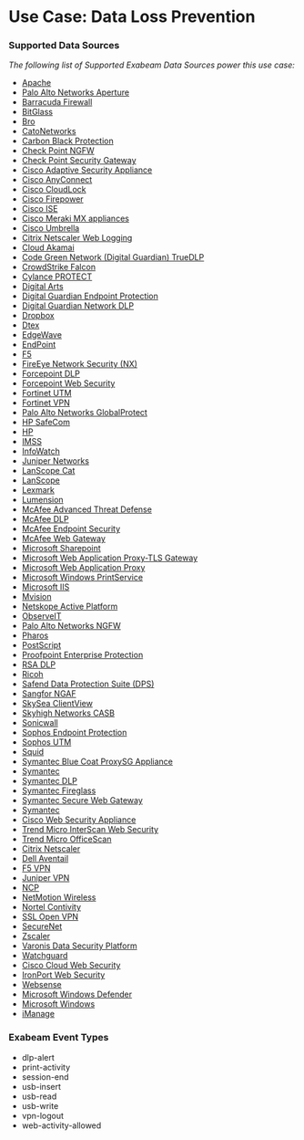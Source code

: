Use Case: Data Loss Prevention
==============================

### Supported Data Sources

_The following list of Supported Exabeam Data Sources power this use case:_

* [Apache](datasource_apache_apache.md)
* [Palo Alto Networks Aperture](datasource_aperture_palo_alto_networks_aperture.md)
* [Barracuda Firewall](datasource_barracuda_firewall_barracuda_firewall.md)
* [BitGlass](datasource_bitglass_bitglass.md)
* [Bro](datasource_bro_bro.md)
* [CatoNetworks](datasource_catonetworks_catonetworks.md)
* [Carbon Black Protection](datasource_cb_protection_carbon_black_protection.md)
* [Check Point NGFW](datasource_check_point_ngfw_check_point_ngfw.md)
* [Check Point Security Gateway](datasource_check_point_security_gateway_check_point_security_gateway.md)
* [Cisco Adaptive Security Appliance](datasource_cisco_adaptive_security_appliance_cisco_adaptive_security_appliance.md)
* [Cisco AnyConnect](datasource_cisco_anyconnect_cisco_anyconnect.md)
* [Cisco CloudLock](datasource_cisco_cloudlock_cisco_cloudlock.md)
* [Cisco Firepower](datasource_cisco_firepower_cisco_firepower.md)
* [Cisco ISE](datasource_cisco_ise_cisco_ise.md)
* [Cisco Meraki MX appliances](datasource_cisco_meraki_mx_appliances_cisco_meraki_mx_appliances.md)
* [Cisco Umbrella](datasource_cisco_umbrella_cisco_umbrella.md)
* [Citrix Netscaler Web Logging](datasource_citrix_netscaler_web_logging_citrix_netscaler_web_logging.md)
* [Cloud Akamai](datasource_cloud_akamai_cloud_akamai.md)
* [Code Green Network (Digital Guardian) TrueDLP](datasource_code_green_network_(digital_guardian)_truedlp_code_green_network_(digital_guardian)_truedlp.md)
* [CrowdStrike Falcon](datasource_crowdstrike_falcon_crowdstrike_falcon.md)
* [Cylance PROTECT](datasource_cylance_protect_cylance_protect.md)
* [Digital Arts](datasource_digital_arts_digital_arts.md)
* [Digital Guardian Endpoint Protection](datasource_digital_guardian_endpoint_protection_digital_guardian_endpoint_protection.md)
* [Digital Guardian Network DLP](datasource_digital_guardian_network_dlp_digital_guardian_network_dlp.md)
* [Dropbox](datasource_dropbox_dropbox.md)
* [Dtex](datasource_dtex_dtex.md)
* [EdgeWave](datasource_edgewave_edgewave.md)
* [EndPoint](datasource_endpoint_endpoint.md)
* [F5](datasource_f5_f5.md)
* [FireEye Network Security (NX)](datasource_fireeye_network_security_(nx)_fireeye_network_security_(nx).md)
* [Forcepoint DLP](datasource_forcepoint_dlp_forcepoint_dlp.md)
* [Forcepoint Web Security](datasource_forcepoint_web_security_forcepoint_web_security.md)
* [Fortinet UTM](datasource_fortinet_utm_fortinet_utm.md)
* [Fortinet VPN](datasource_fortinet_vpn_fortinet_vpn.md)
* [Palo Alto Networks GlobalProtect](datasource_globalprotect_palo_alto_networks_globalprotect.md)
* [HP SafeCom](datasource_hp_safecom_hp_safecom.md)
* [HP](datasource_hp_hp.md)
* [IMSS](datasource_imss_imss.md)
* [InfoWatch](datasource_infowatch_infowatch.md)
* [Juniper Networks](datasource_juniper_srx_juniper_networks.md)
* [LanScope Cat](datasource_lanscope_cat_lanscope_cat.md)
* [LanScope](datasource_lanscope_lanscope.md)
* [Lexmark](datasource_lexmark_lexmark.md)
* [Lumension](datasource_lumension_lumension.md)
* [McAfee Advanced Threat Defense](datasource_mcafee_advanced_threat_defense_mcafee_advanced_threat_defense.md)
* [McAfee DLP](datasource_mcafee_dlp_mcafee_dlp.md)
* [McAfee Endpoint Security](datasource_mcafee_endpoint_security_mcafee_endpoint_security.md)
* [McAfee Web Gateway](datasource_mcafee_web_gateway_mcafee_web_gateway.md)
* [Microsoft Sharepoint](datasource_microsoft_sharepoint_microsoft_sharepoint.md)
* [Microsoft Web Application Proxy-TLS Gateway](datasource_microsoft_web_application_proxy-tls_gateway_microsoft_web_application_proxy-tls_gateway.md)
* [Microsoft Web Application Proxy](datasource_microsoft_web_application_proxy_microsoft_web_application_proxy.md)
* [Microsoft Windows PrintService](datasource_microsoft_windows_printservice_microsoft_windows_printservice.md)
* [Microsoft IIS](datasource_microsoft_microsoft_iis.md)
* [Mvision](datasource_mvision_mvision.md)
* [Netskope Active Platform](datasource_netskope_active_platform_netskope_active_platform.md)
* [ObserveIT](datasource_observeit_observeit.md)
* [Palo Alto Networks NGFW](datasource_palo_alto_networks_ngfw_palo_alto_networks_ngfw.md)
* [Pharos](datasource_pharos_pharos.md)
* [PostScript](datasource_postscript_postscript.md)
* [Proofpoint Enterprise Protection](datasource_proofpoint_enterprise_protection_proofpoint_enterprise_protection.md)
* [RSA DLP](datasource_rsa_dlp_rsa_dlp.md)
* [Ricoh](datasource_ricoh_ricoh.md)
* [Safend Data Protection Suite (DPS)](datasource_safend_data_protection_suite_(dps)_safend_data_protection_suite_(dps).md)
* [Sangfor NGAF](datasource_sangfor_ngaf_sangfor_ngaf.md)
* [SkySea ClientView](datasource_skysea_clientview_skysea_clientview.md)
* [Skyhigh Networks CASB](datasource_skyhigh_networks_casb_skyhigh_networks_casb.md)
* [Sonicwall](datasource_sonicwall_sonicwall.md)
* [Sophos Endpoint Protection](datasource_sophos_endpoint_protection_sophos_endpoint_protection.md)
* [Sophos UTM](datasource_sophos_utm_sophos_utm.md)
* [Squid](datasource_squid_squid.md)
* [Symantec Blue Coat ProxySG Appliance](datasource_symantec_blue_coat_proxysg_appliance_symantec_blue_coat_proxysg_appliance.md)
* [Symantec](datasource_symantec_cloudsoc_symantec.md)
* [Symantec DLP](datasource_symantec_dlp_symantec_dlp.md)
* [Symantec Fireglass](datasource_symantec_fireglass_symantec_fireglass.md)
* [Symantec Secure Web Gateway](datasource_symantec_secure_web_gateway_symantec_secure_web_gateway.md)
* [Symantec](datasource_symantec_symantec.md)
* [Cisco Web Security Appliance](datasource_threat_cisco_web_security_appliance.md)
* [Trend Micro InterScan Web Security](datasource_trend_micro_interscan_web_security_trend_micro_interscan_web_security.md)
* [Trend Micro OfficeScan](datasource_trend_micro_officescan_trend_micro_officescan.md)
* [Citrix Netscaler](datasource_vpn_citrix_netscaler.md)
* [Dell Aventail](datasource_vpn_dell_aventail.md)
* [F5 VPN](datasource_vpn_f5_vpn.md)
* [Juniper VPN](datasource_vpn_juniper_vpn.md)
* [NCP](datasource_vpn_ncp.md)
* [NetMotion Wireless](datasource_vpn_netmotion_wireless.md)
* [Nortel Contivity](datasource_vpn_nortel_contivity.md)
* [SSL Open VPN](datasource_vpn_ssl_open_vpn.md)
* [SecureNet](datasource_vpn_securenet.md)
* [Zscaler](datasource_vpn_zscaler.md)
* [Varonis Data Security Platform](datasource_varonis_data_security_platform_varonis_data_security_platform.md)
* [Watchguard](datasource_watchguard_watchguard.md)
* [Cisco Cloud Web Security](datasource_web_proxy_cisco_cloud_web_security.md)
* [IronPort Web Security](datasource_web_proxy_ironport_web_security.md)
* [Websense](datasource_websense_websense.md)
* [Microsoft Windows Defender](datasource_windows_defender_microsoft_windows_defender.md)
* [Microsoft Windows](datasource_windows_microsoft_windows.md)
* [iManage](datasource_imanage_imanage.md)


### Exabeam Event Types

- dlp-alert
- print-activity
- session-end
- usb-insert
- usb-read
- usb-write
- vpn-logout
- web-activity-allowed
